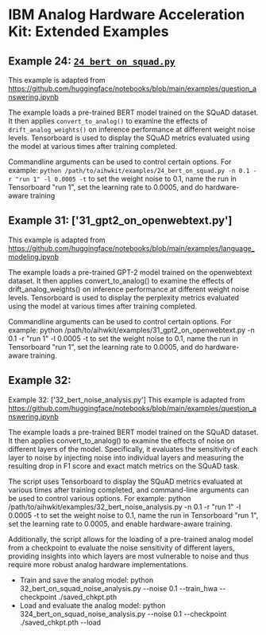 # IBM Analog Hardware Acceleration Kit: Extended Examples 

## Example 24: [`24_bert_on_squad.py`]

This example is adapted from
https://github.com/huggingface/notebooks/blob/main/examples/question_answering.ipynb

The example loads a pre-trained BERT model trained on
the SQuAD dataset. It then applies `convert_to_analog()`
to examine the effects of `drift_analog_weights()` on inference performance at
different weight noise levels. Tensorboard is used to display the SQuAD
metrics evaluated using the model at various times after training completed.

Commandline arguments can be used to control certain options.
For example:
`python /path/to/aihwkit/examples/24_bert_on_squad.py -n 0.1 -r "run 1" -l 0.0005 -t`
to set the weight noise to 0.1, name the run in Tensorboard "run 1",
set the learning rate to 0.0005, and do hardware-aware training

## Example 31: ['31_gpt2_on_openwebtext.py']
This example is adapted from
https://github.com/huggingface/notebooks/blob/main/examples/language_modeling.ipynb

The example loads a pre-trained GPT-2 model trained on
the openwebtext dataset. It then applies convert_to_analog()
to examine the effects of drift_analog_weights() on inference performance at
different weight noise levels. Tensorboard is used to display the perplexity
metrics evaluated using the model at various times after training completed.

Commandline arguments can be used to control certain options. For example:
python /path/to/aihwkit/examples/31_gpt2_on_openwebtext.py -n 0.1 -r "run 1" -l 0.0005 -t
to set the weight noise to 0.1, name the run in Tensorboard "run 1",
set the learning rate to 0.0005, and do hardware-aware training.

## Example 32: 
Example 32: ['32_bert_noise_analysis.py']
This example is adapted from
https://github.com/huggingface/notebooks/blob/main/examples/question_answering.ipynb

The example loads a pre-trained BERT model trained on
the SQuAD dataset. It then applies convert_to_analog()
to examine the effects of noise on different layers of the model. Specifically, it evaluates the sensitivity of each layer to noise by injecting noise into individual layers and measuring the resulting drop in F1 score and exact match metrics on the SQuAD task.

The script uses Tensorboard to display the SQuAD metrics evaluated at various times after training completed, and command-line arguments can be used to control various options. For example:
python /path/to/aihwkit/examples/32_bert_noise_analysis.py -n 0.1 -r "run 1" -l 0.0005 -t
to set the weight noise to 0.1, name the run in Tensorboard "run 1", set the learning rate to 0.0005, and enable hardware-aware training.

Additionally, the script allows for the loading of a pre-trained analog model from a checkpoint to evaluate the noise sensitivity of different layers, providing insights into which layers are most vulnerable to noise and thus require more robust analog hardware implementations.

- Train and save the analog model: python 32_bert_on_squad_noise_analysis.py --noise 0.1 --train_hwa --checkpoint ./saved_chkpt.pth
- Load and evaluate the analog model: python 324_bert_on_squad_noise_analysis.py --noise 0.1 --checkpoint ./saved_chkpt.pth --load


[`01_simple_layer.py`]: 01_simple_layer.py
[`02_multiple_layer.py`]: 02_multiple_layer.py
[`03_minst_training.py`]: 03_minst_training.py
[`04_lenet5_training.py`]: 04_lenet5_training.py
[`05_simple_layer_hardware_aware.py`]: 05_simple_layer_hardware_aware.py
[`06_lenet5_hardware_aware.py`]: 06_lenet5_hardware_aware.py
[`07_simple_layer_with_other_devices.py`]: 07_simple_layer_with_other_devices.py
[`08_simple_layer_with_tiki_taka.py`]: 08_simple_layer_with_tiki_taka.py
[`09_simple_layer_deterministic_pulses.py`]: 09_simple_layer_deterministic_pulses.py
[`10_plot_presets.py`]: 10_plot_presets.py
[`11_vgg8_training.py`]: 11_vgg8_training.py
[`12_simple_layer_with_mixed_precision.py`]: 12_simple_layer_with_mixed_precision.py
[`13_experiment_3fc.py`]: 13_experiment_3fc.py
[`14_experiment_custom_scheduler.py`]: 14_experiment_custom_scheduler.py
[`15_simple_lstm.py`]: 15_simple_lstm.py
[`16_mnist_gan.py`]: 16_mnist_gan.py
[`17_resnet34_digital_to_analog.py`]: 17_resnet34_imagenet_conversion_to_analog.py
[`18_cifar10_on_resnet.py`]: 18_cifar10_on_resnet.py
[`19_analog_summary_lenet.py`]: 19_analog_summary_lenet.py
[`20_mnist_ddp.py`]: 20_mnist_ddp.py
[`21_fit_device_data.py`]: 21_fit_device_data.py
[`22_war_and_peace_lstm.py`]: 22_war_and_peace_lstm.py
[`23_using_analog_tile_as_matrix.py`]: 23_using_analog_tile_as_matrix.py
[`24_bert_on_squad.py`]: 24_bert_on_squad.py
[`25_torch_tile_lenet5_hardware_aware.py`]: 25_torch_tile_lenet5_hardware_aware.py
[`26_correlation_detection.py`]: 26_correlation_detection.py
[`27_input_range_calibration`]: 27_input_range_calibration.py
[`28_advanced_irdrop.py`]: 28_advanced_irdrop.py
[`29_linalg_krylov.py`]: 29_linalg_krylov.py
[`30_external_hardware_aware_model.py`]: 30_external_hardware_aware_model.py
